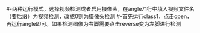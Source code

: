#-两种运行模式，选择视频检测或者启用摄像头，在angle71行中填入视频文件名（要后缀）为视频检测，改成0则为摄像头检测 
#-首先运行class1，点击open，再运行angle即可。如果检测图像为右脚需要点击reverse变为左脚进行检测

